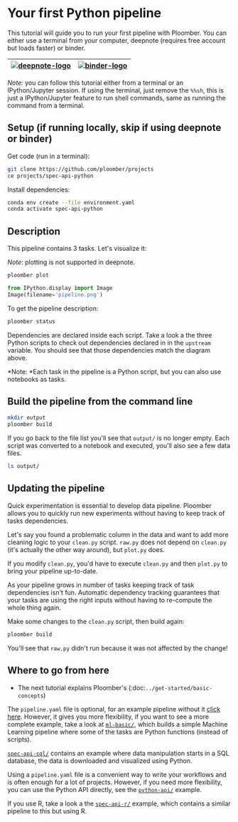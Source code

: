 # Your first Python pipeline

This tutorial will guide you to run your first pipeline with Ploomber. You can either use a terminal from your computer, deepnote (requires free account
but loads faster) or binder.

| [![deepnote-logo](https://deepnote.com/buttons/launch-in-deepnote-small.svg)](https://deepnote.com/launch?template=deepnote&url=https://github.com/ploomber/projects/blob/master/spec-api-python/README.ipynb) | [![binder-logo](https://mybinder.org/badge_logo.svg)](https://mybinder.org/v2/gh/ploomber/projects/master?filepath=spec-api-python%2FREADME.ipynb) |
|---|---|

*Note:* you can follow this tutorial either from a terminal or an
IPython/Jupyter session. If using the terminal, just remove the `%%sh`, this is just a IPython/Jupyter feature to run shell commands, same as running the command from a terminal.

## Setup (if running locally, skip if using deepnote or binder)

Get code (run in a terminal):

~~~sh
git clone https://github.com/ploomber/projects
ce projects/spec-api-python
~~~

Install dependencies:

~~~sh
conda env create --file environment.yaml
conda activate spec-api-python
~~~

## Description

This pipeline contains 3 tasks. Let's visualize it:

*Note*: plotting is not supported in deepnote.

```bash tags=["bash"]
ploomber plot
```

```python
from IPython.display import Image
Image(filename='pipeline.png')
```

To get the pipeline description:

```bash tags=["bash"]
ploomber status
```

Dependencies are declared inside each script. Take a look a the three Python scripts to check out dependencies declared in in the ``upstream`` variable.
You should see that those dependencies match the diagram above.

*Note: *Each task in the pipeline is a Python script, but you can also use notebooks as tasks.

## Build the pipeline from the command line

```bash tags=["bash"]
mkdir output
ploomber build
```

If you go back to the file list you'll see that `output/` is no longer
empty. Each script was converted to a notebook and executed, you'll also see a
few data files.


```bash tags=["bash"]
ls output/
```

## Updating the pipeline

Quick experimentation is essential to develop data pipeline. Ploomber allows
you to quickly run new experiments without having to keep track of tasks
dependencies.

Let's say you found a problematic column in the data and want to add more
cleaning logic to your `clean.py` script. `raw.py` does not depend
on `clean.py` (it's actually the other way around), but `plot.py` does.

If you modify `clean.py`, you'd have to execute `clean.py` and
then `plot.py` to bring your pipeline up-to-date.

As your pipeline grows in number of tasks keeping track of task dependencies
isn't fun. Automatic dependency tracking guarantees that your tasks are using
the right inputs without having to re-compute the whole thing again.

Make some changes to the `clean.py` script, then build again:

```bash tags=["bash"]
ploomber build
```


You'll see that `raw.py` didn't run because it was not affected by the change!


## Where to go from here

* The next tutorial explains Ploomber's (:doc:`../get-started/basic-concepts`)

The `pipeline.yaml` file is optional, for an example pipeline without it
[click here](../spec-api-directory/README.ipynb). However, it gives you more
flexibility, if you want to see a more complete example, take a look at
[`ml-basic/`](../ml-basic/README.ipynb), which builds a simple Machine
Learning pipeline where some of the tasks are Python functions (instead of scripts).

[`spec-api-sql/`](../spec-api-sql/README.ipynb) contains an example where data manipulation starts in a SQL
database, the data is downloaded and visualized using Python.

Using a `pipeline.yaml` file is a convenient way to write your workflows and is
often enough for a lot of projects. However, if you need more flexibility, you
can use the Python API directly, see the [`python-api/`](../python-api/README.ipynb) example.

If you use R, take a look a the [`spec-api-r/`](../spec-api-r/README.ipynb) example, which contains a similar
pipeline to this but using R.
